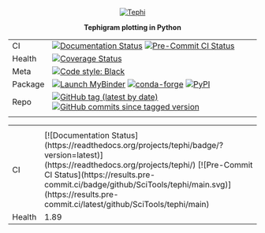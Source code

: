 <p align="center">
<a href="https://tephi.readthedocs.io/en/latest/">
    <img src="https://scitools.github.io/tephi/tephi-logo-200-137.png" alt="Tephi">
</a>
</p>

<p align="center"><strong>Tephigram plotting in Python</strong></p>

<div align="center">

|         |                                                                                                                                                                                                                                                                                                                                   |
|---------|-----------------------------------------------------------------------------------------------------------------------------------------------------------------------------------------------------------------------------------------------------------------------------------------------------------------------------------|
| CI      | [![Documentation Status](https://readthedocs.org/projects/tephi/badge/?version=latest)](https://readthedocs.org/projects/tephi/) [![Pre-Commit CI Status](https://results.pre-commit.ci/badge/github/SciTools/tephi/main.svg)](https://results.pre-commit.ci/latest/github/SciTools/tephi/main)                                   |
| Health  | [![Coverage Status](https://coveralls.io/repos/github/SciTools/tephi/badge.svg?branch=main)](https://coveralls.io/github/SciTools/tephi?branch=main)                                                                                                                                                                              |
| Meta    | [![Code style: Black](https://img.shields.io/badge/code%20style-black-000000.svg)](https://github.com/psf/black)                                                                                                                                                                                                                  | 
| Package | [![Launch MyBinder](https://mybinder.org/badge_logo.svg)](https://mybinder.org/v2/gh/SciTools/tephi/main?filepath=index.ipynb) [![conda-forge](https://img.shields.io/conda/vn/conda-forge/tephi)](href="https://anaconda.org/conda-forge/tephi)  [![PyPI](https://img.shields.io/pypi/v/tephi)](https://pypi.org/project/tephi/) |
| Repo    | [![GitHub tag (latest by date)](https://img.shields.io/github/v/tag/scitools/tephi?color=orange)](https://github.com/SciTools/tephi/releases) [![GitHub commits since tagged version](https://img.shields.io/github/commits-since/scitools/tephi/latest/main)](https://github.com/SciTools/tephi/commits/main)                    |
|         |                                                                                                                                                                                                                                                                                                                                   | 

</div>

<table style="margin-left: auto; margin-right: auto;">
    <tr>
        <th></th>
        <th></th>      
    </tr>
    <tr>
        <td>CI</td>
        <td>
            [![Documentation Status](https://readthedocs.org/projects/tephi/badge/?version=latest)](https://readthedocs.org/projects/tephi/)
            [![Pre-Commit CI Status](https://results.pre-commit.ci/badge/github/SciTools/tephi/main.svg)](https://results.pre-commit.ci/latest/github/SciTools/tephi/main)
        </td>    
    </tr>
    <tr>
        <td>Health</td>        
        <td>1.89</td>
    </tr>
</table>

<br>
